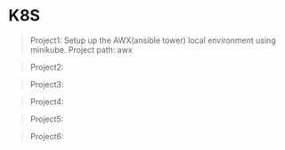 # K8S
>Project1: Setup up the AWX(ansible tower) local environment using minikube.
 Project path: awx
 
>Project2:

>Project3:

>Project4:

>Project5:

>Project6:



